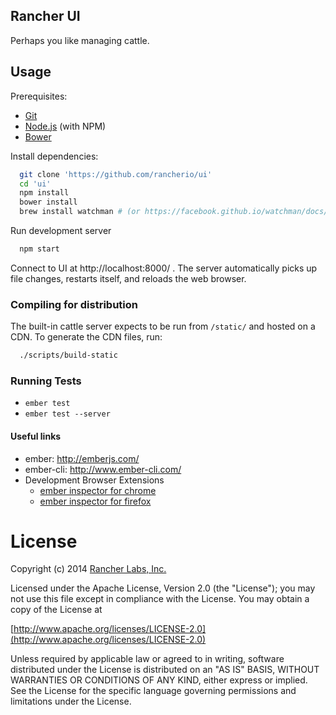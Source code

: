 Rancher UI
--------

Perhaps you like managing cattle.

## Usage

Prerequisites:
* [Git](http://git-scm.com/)
* [Node.js](http://nodejs.org/) (with NPM)
* [Bower](http://bower.io/)

Install dependencies:
```bash
  git clone 'https://github.com/rancherio/ui'
  cd 'ui'
  npm install
  bower install
  brew install watchman # (or https://facebook.github.io/watchman/docs/install.html)
```

Run development server
```bash
  npm start
```

Connect to UI at http://localhost:8000/ .  The server automatically picks up file changes, restarts itself, and reloads the web browser.

### Compiling for distribution

The built-in cattle server expects to be run from `/static/` and hosted on a CDN.  To generate the CDN files, run:
```bash
  ./scripts/build-static
```

### Running Tests

* `ember test`
* `ember test --server`


#### Useful links

* ember: http://emberjs.com/
* ember-cli: http://www.ember-cli.com/
* Development Browser Extensions
  * [ember inspector for chrome](https://chrome.google.com/webstore/detail/ember-inspector/bmdblncegkenkacieihfhpjfppoconhi)
  * [ember inspector for firefox](https://addons.mozilla.org/en-US/firefox/addon/ember-inspector/)

License
=======
Copyright (c) 2014 [Rancher Labs, Inc.](http://rancher.com)

Licensed under the Apache License, Version 2.0 (the "License");
you may not use this file except in compliance with the License.
You may obtain a copy of the License at

[http://www.apache.org/licenses/LICENSE-2.0](http://www.apache.org/licenses/LICENSE-2.0)

Unless required by applicable law or agreed to in writing, software
distributed under the License is distributed on an "AS IS" BASIS,
WITHOUT WARRANTIES OR CONDITIONS OF ANY KIND, either express or implied.
See the License for the specific language governing permissions and
limitations under the License.
